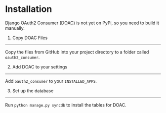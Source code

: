 Installation
============

Django OAuth2 Consumer (DOAC) is not yet on PyPi, so you need to build it manually.

1. Copy DOAC Files
------------------

Copy the files from GitHub into your project directory to a folder called `oauth2_consumer`.

2. Add DOAC to your settings
----------------------------

Add `oauth2_consumer` to your `INSTALLED_APPS`.

3. Set up the database
----------------------

Run `python manage.py syncdb` to install the tables for DOAC.

